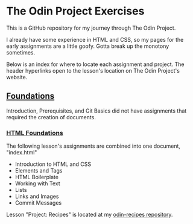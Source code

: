 # The Odin Project Exercises
This is a GitHub repository for my journey through The Odin Project.

I already have some experience in HTML and CSS, so my pages for the early assignments are a little goofy. Gotta break up the monotony sometimes.

Below is an index for where to locate each assignment and project. The header hyperlinks open to the lesson's location on The Odin Project's website.

## [Foundations](https://www.theodinproject.com/paths/foundations/courses/foundations)
Introduction, Prerequisites, and Git Basics did not have assignments that required the creation of documents.

### [HTML Foundations](https://www.theodinproject.com/paths/foundations/courses/foundations#html-foundations)
The following lesson's assignments are combined into one document, "index.html"
- Introduction to HTML and CSS
- Elements and Tags
- HTML Boilerplate
- Working with Text
- Lists
- Links and Images
- Commit Messages

Lesson "Project: Recipes" is located at my [odin-recipes repository](https://github.com/lotus-bloom0/odin-recipes).
